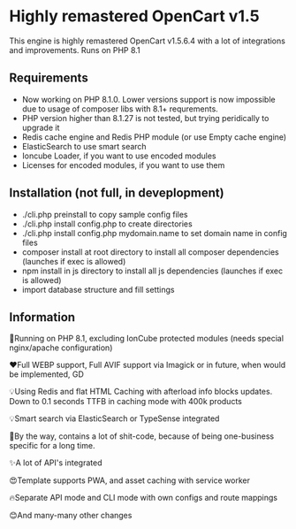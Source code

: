 # Highly remastered OpenCart v1.5

This engine is highly remastered OpenCart v1.5.6.4 with a lot of integrations and improvements. Runs on PHP 8.1

Requirements
------------

*   Now working on PHP 8.1.0. Lower versions support is now impossible due to usage of composer libs with 8.1+ requrements. 
*   PHP version higher than 8.1.27 is not tested, but trying peridically to upgrade it
*   Redis cache engine and Redis PHP module (or use Empty cache engine)
*   ElasticSearch to use smart search
*   Ioncube Loader, if you want to use encoded modules
*   Licenses for encoded modules, if you want to use them

Installation (not full, in deveplopment)
------------

* ./cli.php preinstall to copy sample config files
* ./cli.php install config.php to create directories
* ./cli.php install config.php mydomain.name to set domain name in config files
* composer install at root directory to install all composer dependencies (launches if exec is allowed)
* npm install in js directory to install all js dependencies (launches if exec is allowed)
* import database structure and fill settings


Information
------------

🚀Running on PHP 8.1, excluding IonCube protected modules (needs special nginx/apache configuration)

❤️Full WEBP support, Full AVIF support via Imagick or in future, when would be implemented, GD

💡Using Redis and flat HTML Caching with afterload info blocks updates. Down to 0.1 seconds TTFB in caching mode with 400k products

💡Smart search via ElasticSearch or TypeSense integrated

🤣By the way, contains a lot of shit-code, because of being one-business specific for a long time.

✨A lot of API's integrated

😍Template supports PWA, and asset caching with service worker

🔥Separate API mode and CLI mode with own configs and route mappings

😊And many-many other changes
